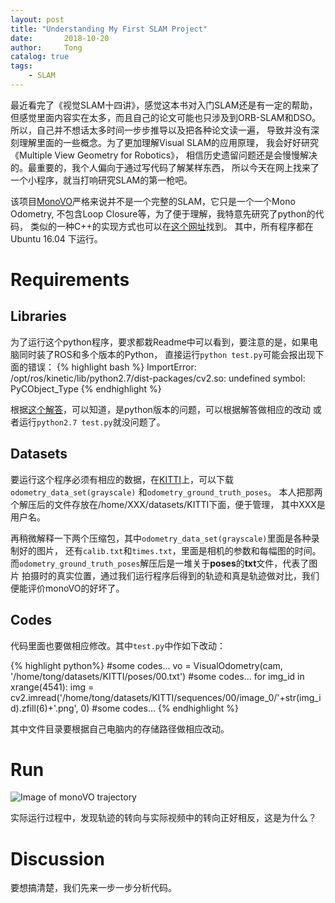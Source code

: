 ```yaml
---
layout: post
title: "Understanding My First SLAM Project"
date:       2018-10-20
author:     Tong
catalog: true
tags:
    - SLAM
---
```


最近看完了《视觉SLAM十四讲》，感觉这本书对入门SLAM还是有一定的帮助，
但感觉里面内容实在太多，而且自己的论文可能也只涉及到ORB-SLAM和DSO。所以，自己并不想话太多时间一步步推导以及把各种论文读一遍，
导致并没有深刻理解里面的一些概念。为了更加理解Visual SLAM的应用原理，
我会好好研究《Multiple View Geometry for Robotics》，
相信历史遗留问题还是会慢慢解决的。最重要的，我个人偏向于通过写代码了解某样东西，
所以今天在网上找来了一个小程序，就当打响研究SLAM的第一枪吧。

该项目[MonoVO][monovo-python]严格来说并不是一个完整的SLAM，它只是一个一个Mono Odometry,
不包含Loop Closure等，为了便于理解，我特意先研究了python的代码，
类似的一种C++的实现方式也可以在[这个网址][monovo-c++]找到。 
其中，所有程序都在Ubuntu 16.04 下运行。

# Requirements
## Libraries
为了运行这个python程序，要求都栽Readme中可以看到，要注意的是，如果电脑同时装了ROS和多个版本的Python，
直接运行`python test.py`可能会报出现下面的错误：
{% highlight bash %}
ImportError: /opt/ros/kinetic/lib/python2.7/dist-packages/cv2.so: undefined symbol: PyCObject_Type
{% endhighlight %}

根据[这个解答][pycobject]，可以知道，是python版本的问题，可以根据解答做相应的改动
或者运行`python2.7 test.py`就没问题了。

## Datasets
要运行这个程序必须有相应的数据，在[KITTI][kitti]上，可以下载`odometry_data_set(grayscale)`
和`odometry_ground_truth_poses`。
本人把那两个解压后的文件存放在/home/XXX/datasets/KITTI下面，便于管理，
其中XXX是用户名。

再稍微解释一下两个压缩包，其中`odometry_data_set(grayscale)`里面是各种录制好的图片，
还有`calib.txt`和`times.txt`，里面是相机的参数和每幅图的时间。
而`odometry_ground_truth_poses`解压后是一堆关于<b>poses</b>的<b>txt</b>文件，代表了图片
拍摄时的真实位置，通过我们运行程序后得到的轨迹和真是轨迹做对比，我们便能评价monoVO的好坏了。

## Codes
代码里面也要做相应修改。其中`test.py`中作如下改动：

{% highlight python%}
#some codes...
vo = VisualOdometry(cam, '/home/tong/datasets/KITTI/poses/00.txt')
#some codes...
for img_id in xrange(4541):
	img = cv2.imread('/home/tong/datasets/KITTI/sequences/00/image_0/'+str(img_id).zfill(6)+'.png', 0)
#some codes...
{% endhighlight %}

其中文件目录要根据自己电脑内的存储路径做相应改动。

# Run
![Image of monoVO trajectory][monovo-trajectory]

实际运行过程中，发现轨迹的转向与实际视频中的转向正好相反，这是为什么？

# Discussion
要想搞清楚，我们先来一步一步分析代码。


[monovo-python]: https://github.com/uoip/monoVO-python
[monovo-c++]: https://github.com/avisingh599/mono-vo
[pycobject]: https://stackoverflow.com/questions/43019951/after-install-ros-kinetic-cannot-import-opencv
[kitti]: http://www.cvlibs.net/datasets/kitti/eval_odometry.php
[monovo-trajectory]: https://raw.githubusercontent.com/uoip/monoVO-python/master/map.png

















